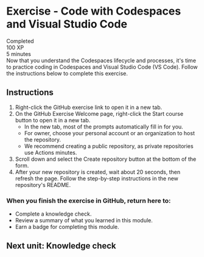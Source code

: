 # Exercise - Code with Codespaces and Visual Studio Code
Completed  
100 XP  
5 minutes  
Now that you understand the Codespaces lifecycle and processes, it's time to practice coding in Codespaces and Visual Studio Code (VS Code). Follow the instructions below to complete this exercise.

## Instructions
1) Right-click the GitHub exercise link to open it in a new tab.
2) On the GitHub Exercise Welcome page, right-click the Start course button to open it in a new tab.
    - In the new tab, most of the prompts automatically fill in for you.
    - For owner, choose your personal account or an organization to host the repository.
    - We recommend creating a public repository, as private repositories use Actions minutes.
3) Scroll down and select the Create repository button at the bottom of the form.
4) After your new repository is created, wait about 20 seconds, then refresh the page. Follow the step-by-step instructions in the new repository's README.

### When you finish the exercise in GitHub, return here to:

 - Complete a knowledge check.  
 - Review a summary of what you learned in this module.  
 - Earn a badge for completing this module.  

## Next unit: Knowledge check
